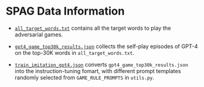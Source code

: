 # SPAG Data Information

- [`all_target_words.txt`](https://drive.google.com/file/d/1M7574n9EHIXkkrZjBX9X0S2RTSHKfmGN/view?usp=drive_link) contains all the target words to play the adversarial games.

- [`gpt4_game_top30k_results.json`](https://drive.google.com/file/d/1xQ5E0UHtdiY8Kp4I_e3umdL0RJrOS3Se/view?usp=drive_link) collects the self-play episodes of GPT-4 on the top-30K words in `all_target_words.txt`.

- [`train_imitation_gpt4.json`](https://drive.google.com/file/d/1xQ5E0UHtdiY8Kp4I_e3umdL0RJrOS3Se/view?usp=drive_link) converts `gpt4_game_top30k_results.json` into the instruction-tuning fomart, with different prompt templates randomly selected from `GAME_RULE_PROMPTS` in `utils.py`.


